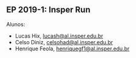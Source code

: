 EP 2019-1: Insper Run
------------------------------------------------

Alunos: 
- Lucas Hix, lucash@al.insper.edu.br
- Celso Diniz, celsohad@al.insper.edu.br
- Henrique Feola, henriquegf1@al.insper.edu.br
